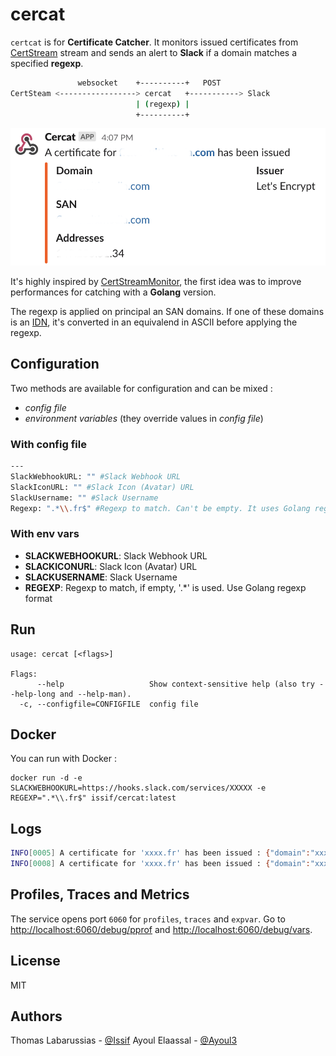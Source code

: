 # cercat

`certcat` is for **Certificate Catcher**. It monitors issued certificates from [CertStream](https://certstream.calidog.io/) stream and sends an alert to **Slack** if a domain matches a specified **regexp**.

```bash
               websocket    +----------+   POST
CertSteam <-----------------> cercat   +-----------> Slack
                            | (regexp) |
                            +----------+
```

![screenshot](https://github.com/issif/cercat/raw/master/screenshot.png)

It's highly inspired by [CertStreamMonitor](https://github.com/AssuranceMaladieSec/CertStreamMonitor/blob/master/README.md), the first idea was to improve performances for catching with a **Golang** version.

The regexp is applied on principal an SAN domains. If one of these domains is an [IDN](https://en.wikipedia.org/wiki/Internationalized_domain_name), it's converted in an equivalend in ASCII before applying the regexp.

## Configuration

Two methods are available for configuration and can be mixed :
- *config file*
- *environment variables* (they override values in *config file*)

### With config file

```bash
---
SlackWebhookURL: "" #Slack Webhook URL
SlackIconURL: "" #Slack Icon (Avatar) URL
SlackUsername: "" #Slack Username
Regexp: ".*\\.fr$" #Regexp to match. Can't be empty. It uses Golang regexp format
```

### With env vars

- **SLACKWEBHOOKURL**: Slack Webhook URL
- **SLACKICONURL**: Slack Icon (Avatar) URL
- **SLACKUSERNAME**: Slack Username
- **REGEXP**: Regexp to match, if empty, '.*' is used. Use Golang regexp format

## Run

```
usage: cercat [<flags>]

Flags:
      --help                   Show context-sensitive help (also try --help-long and --help-man).
  -c, --configfile=CONFIGFILE  config file
```

## Docker

You can run with Docker :

```
docker run -d -e SLACKWEBHOOKURL=https://hooks.slack.com/services/XXXXX -e REGEXP=".*\\.fr$" issif/cercat:latest 
```

## Logs

```bash
INFO[0005] A certificate for 'xxxx.fr' has been issued : {"domain":"xxxx.fr","SAN":["xxxx.fr","www.xxxx.fr"],"issuer":"Let's Encrypt","Addresses":["X.X.X.129"]} 
INFO[0008] A certificate for 'xxxx.fr' has been issued : {"domain":"xxxx.fr","SAN":["xxxx.fr","www.xxxx.fr"],"issuer":"Let's Encrypt","Addresses":["X.X.X.116"]} 
```

## Profiles, Traces and Metrics

The service opens port `6060` for `profiles`, `traces` and `expvar`. Go to [http://localhost:6060/debug/pprof](http://localhost:6060/debug/pprof) and [http://localhost:6060/debug/vars](http://localhost:6060/debug/vars).

## License

MIT

## Authors

Thomas Labarussias - [@Issif](https://www.github.com/issif)
Ayoul Elaassal - [@Ayoul3](https://github.com/ayoul3)


